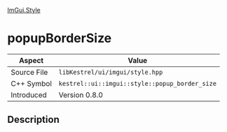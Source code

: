 [ImGui.Style](index)
# popupBorderSize
| Aspect | Value |
| --- | --- |
| Source File | `libKestrel/ui/imgui/style.hpp` |
| C++ Symbol | `kestrel::ui::imgui::style::popup_border_size` |
| Introduced | Version 0.8.0 |
## Description

